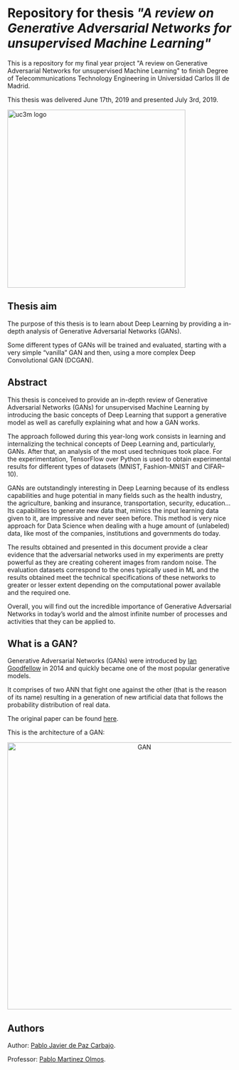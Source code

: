 # Repository for thesis _"A review on Generative Adversarial Networks for unsupervised Machine Learning"_

This is a repository for my final year project "A review on Generative Adversarial Networks for unsupervised Machine Learning" to finish Degree of Telecommunications Technology Engineering in Universidad Carlos III de Madrid. 

This thesis was delivered June 17th, 2019 and presented July 3rd, 2019.

<img src="http://ocw.uc3m.es/periodismo/empresa-informativa/imagenes/logo_uc3m.jpg" alt="uc3m logo" width="400"/>


## Thesis aim 

The purpose of this thesis is to learn about Deep Learning by providing a in-depth analysis of Generative Adversarial Networks (GANs). 

Some different types of GANs will be trained and evaluated, starting with a very simple “vanilla” GAN and then, using a more complex Deep Convolutional GAN (DCGAN).


## Abstract

This thesis is conceived to provide an in-depth review of Generative Adversarial Networks (GANs) for unsupervised Machine Learning by introducing the basic concepts of Deep Learning that support a generative model as well as carefully explaining what and how a GAN works. 

The approach followed during this year-long work consists in learning and internalizing the technical concepts of Deep Learning and, particularly, GANs. After that, an analysis of the most used techniques took place. For the experimentation, TensorFlow over Python is used to obtain experimental results for different types of datasets (MNIST, Fashion-MNIST and CIFAR–10).

GANs are outstandingly interesting in Deep Learning because of its endless capabilities and huge potential in many fields such as the health industry, the agriculture, banking and insurance, transportation, security, education… Its capabilities to generate new data that, mimics the input learning data given to it, are impressive and never seen before. This method is very nice approach for Data Science when dealing with a huge amount of (unlabeled) data, like most of the companies, institutions and governments do today.

The results obtained and presented in this document provide a clear evidence that the adversarial networks used in my experiments are pretty powerful as they are creating coherent images from random noise. The evaluation datasets correspond to the ones typically used in ML and the results obtained meet the technical specifications of these networks to greater or lesser extent depending on the computational power available and the required one. 

Overall, you will find out the incredible importance of Generative Adversarial Networks in today’s world and the almost infinite number of processes and activities that they can be applied to.




## What is a GAN?

Generative Adversarial Networks (GANs) were introduced by [Ian Goodfellow](http://www.iangoodfellow.com/) in 2014 and quickly became one of the most popular generative models. 

It comprises of two ANN that fight one against the other (that is the reason of its name) resulting in a generation of new artificial data that follows the probability distribution of real data.

The original paper can be found [here](https://arxiv.org/abs/1406.2661/).

This is the architecture of a GAN:

<p align="center">
  <img src="https://www.kdnuggets.com/wp-content/uploads/generative-adversarial-network.png" alt="GAN" width="600"/>
</p>




## Authors 

Author: [Pablo Javier de Paz Carbajo](https://www.linkedin.com/in/pablodepaz/).

Professor: [Pablo Martinez Olmos](http://www.tsc.uc3m.es/profile.php?uid=olmos).
